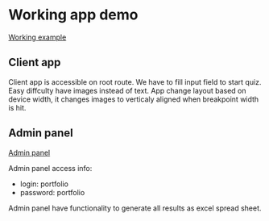 # Working app demo 
[Working example](http://example.com)

## Client app 
Client app is accessible on root route.
We have to fill input field to start quiz.
Easy diffculty have images instead of text.
App change layout based on device width, it changes images to verticaly aligned when breakpoint width is hit.

## Admin panel 
[Admin panel](http://example.com)

Admin panel access info:
* login: portfolio
* password: portfolio

Admin panel have functionality to generate all results as excel spread sheet.

